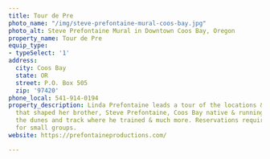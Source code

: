 ```yaml
---
title: Tour de Pre
photo_name: "/img/steve-prefontaine-mural-coos-bay.jpg"
photo_alt: Steve Prefontaine Mural in Downtown Coos Bay, Oregon
property_name: Tour de Pre
equip_type:
- typeSelect: '1'
address:
  city: Coos Bay
  state: OR
  street: P.O. Box 505
  zip: '97420'
phone_local: 541-914-0194
property_description: Linda Prefontaine leads a tour of the locations & training grounds
  that shaped her brother, Steve Prefontaine, Coos Bay native & running phenom. Visit
  the dunes and track where he trained & much more. Reservations required. Tailored
  for small groups.
website: https://prefontaineproductions.com/

---
```

